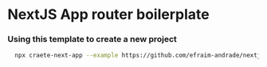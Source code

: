 # NextJS App router boilerplate

### Using this template to create a new project

```bash
  npx craete-next-app --example https://github.com/efraim-andrade/nextjs-app-router-boilerplate
```
